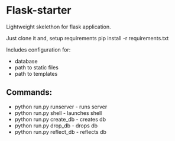 Flask-starter
=============

Lightweight skelethon for flask application.

Just clone it and, setup requirements pip install -r requirements.txt

Includes configuration for:
* database
* path to static files
* path to templates


Commands:
-------------

* python run.py runserver  - runs server
* python run.py shell      - launches shell
* python run.py create_db  - creates db
* python run.py drop_db    - drops db
* python run.py reflect_db - reflects db
